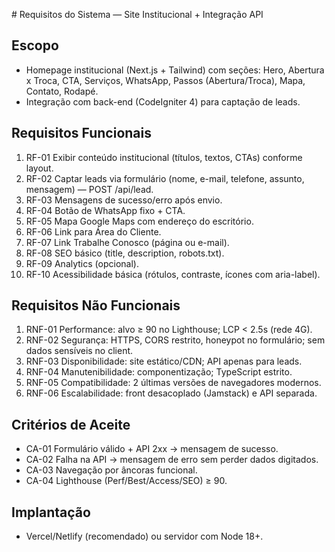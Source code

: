 ﻿﻿# Requisitos do Sistema — Site Institucional + Integração API

## Escopo
- Homepage institucional (Next.js + Tailwind) com seções: Hero, Abertura x Troca, CTA, Serviços, WhatsApp,
  Passos (Abertura/Troca), Mapa, Contato, Rodapé.
- Integração com back-end (CodeIgniter 4) para captação de leads.

## Requisitos Funcionais
1. RF-01 Exibir conteúdo institucional (títulos, textos, CTAs) conforme layout.
2. RF-02 Captar leads via formulário (nome, e-mail, telefone, assunto, mensagem) — POST /api/lead.
3. RF-03 Mensagens de sucesso/erro após envio.
4. RF-04 Botão de WhatsApp fixo + CTA.
5. RF-05 Mapa Google Maps com endereço do escritório.
6. RF-06 Link para Área do Cliente.
7. RF-07 Link Trabalhe Conosco (página ou e-mail).
8. RF-08 SEO básico (title, description, robots.txt).
9. RF-09 Analytics (opcional).
10. RF-10 Acessibilidade básica (rótulos, contraste, ícones com aria-label).

## Requisitos Não Funcionais
1. RNF-01 Performance: alvo ≥ 90 no Lighthouse; LCP < 2.5s (rede 4G).
2. RNF-02 Segurança: HTTPS, CORS restrito, honeypot no formulário; sem dados sensíveis no client.
3. RNF-03 Disponibilidade: site estático/CDN; API apenas para leads.
4. RNF-04 Manutenibilidade: componentização; TypeScript estrito.
5. RNF-05 Compatibilidade: 2 últimas versões de navegadores modernos.
6. RNF-06 Escalabilidade: front desacoplado (Jamstack) e API separada.

## Critérios de Aceite
- CA-01 Formulário válido + API 2xx → mensagem de sucesso.
- CA-02 Falha na API → mensagem de erro sem perder dados digitados.
- CA-03 Navegação por âncoras funcional.
- CA-04 Lighthouse (Perf/Best/Access/SEO) ≥ 90.

## Implantação
- Vercel/Netlify (recomendado) ou servidor com Node 18+.
